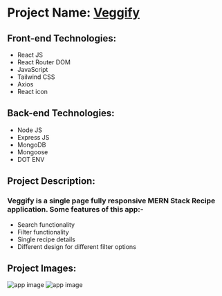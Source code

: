 # Project Name: [Veggify](https://veggify-rose.vercel.app)

## Front-end Technologies:
- React JS
- React Router DOM
- JavaScript
- Tailwind CSS
- Axios
- React icon
## Back-end Technologies:
- Node JS
- Express JS
- MongoDB
- Mongoose
- DOT ENV

## Project Description:
### Veggify is a single page fully responsive MERN Stack Recipe application. Some features of this app:-
- Search functionality
- Filter functionality
- Single recipe details
- Different design for different filter options

## Project Images:
![app image](https://i.ibb.co/wzr2NKj/img-1.png)
![app image](https://i.ibb.co/rcCths3/img-2.png)
